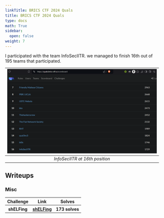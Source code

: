 ```yaml
---
linkTitle: BRICS CTF 2024 Quals 
title: BRICS CTF 2024 Quals 
type: docs
math: True
sidebar:
  open: false
weight: 7
---
```

I participated with the team InfoSecIITR. we managed to finish $16$th out of $195$ teams that participated. 

| ![](image.png) | 
|:--:| 
| *InfoSecIITR at 16th position* |

## Writeups
### Misc
<table>
  <tr>
    <th>Challenge</th>
    <th>Link</th>
    <th>Solves</th>
  </tr>
  <tr>
    <th>shELFing</th>
    <th><a href="./shelfing">shELFing</a></th>
    <th>173 solves</th>
  </tr>
</table>
